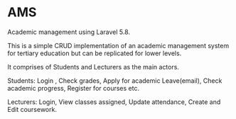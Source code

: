 # AMS
Academic management using Laravel 5.8.

This is a simple CRUD implementation of an academic management system for tertiary education but can be replicated for lower levels.

It comprises of Students and Lecturers as the main actors.

Students:
Login , Check grades, Apply for academic Leave(email), Check academic progress, Register for courses etc. 

Lecturers:
Login, View classes assigned, Update attendance, Create and Edit coursework.
